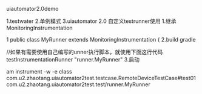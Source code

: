 uiautomator2.0demo

1.testwater
2.单例模式
3.uiautomator 2.0 自定义testrunner使用
1.继承 MonitoringInstrumentation

1
public class MyRunner extends MonitoringInstrumentation {
2.build gradle

//如果有需要使用自己编写的unner执行脚本，就使用下面这行代码
 testInstrumentationRunner "runner.MyRunner"
3.启动

am instrument -w -e class com.u2.zhaotang.uiautomator2test.testcase.RemoteDeviceTestCase#test01 com.u2.zhaotang.uiautomator2test.test/runner.MyRunner
